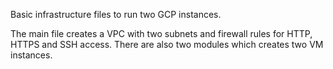 Basic infrastructure files to run two GCP instances.

The main file creates a VPC with two subnets and firewall rules for HTTP, HTTPS and SSH access.
There are also two modules which creates two VM instances.